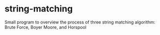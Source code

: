 # string-matching
Small program to overview the process of three string matching algorithm: Brute Force, Boyer Moore, and Horspool
